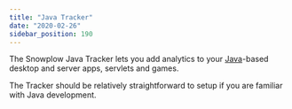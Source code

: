 ```yaml
---
title: "Java Tracker"
date: "2020-02-26"
sidebar_position: 190
---
```


The Snowplow Java Tracker lets you add analytics to your [Java](http://www.java.com/en/)\-based desktop and server apps, servlets and games.

The Tracker should be relatively straightforward to setup if you are familiar with Java development.

